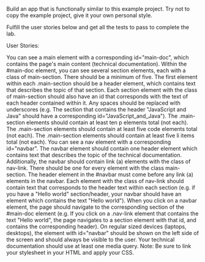Build an app that is functionally similar to this example project. Try not to copy the example project, give it your own personal style.

Fulfill the user stories below and get all the tests to pass to complete the lab.

User Stories:

You can see a main element with a corresponding id="main-doc", which contains the page's main content (technical documentation).
Within the #main-doc element, you can see several section elements, each with a class of main-section. There should be a minimum of five.
The first element within each .main-section should be a header element, which contains text that describes the topic of that section.
Each section element with the class of main-section should also have an id that corresponds with the text of each header contained within it. Any spaces should be replaced with underscores (e.g. The section that contains the header "JavaScript and Java" should have a corresponding id="JavaScript_and_Java").
The .main-section elements should contain at least ten p elements total (not each).
The .main-section elements should contain at least five code elements total (not each).
The .main-section elements should contain at least five li items total (not each).
You can see a nav element with a corresponding id="navbar".
The navbar element should contain one header element which contains text that describes the topic of the technical documentation.
Additionally, the navbar should contain link (a) elements with the class of nav-link. There should be one for every element with the class main-section.
The header element in the #navbar must come before any link (a) elements in the navbar.
Each element with the class of nav-link should contain text that corresponds to the header text within each section (e.g. if you have a "Hello world" section/header, your navbar should have an element which contains the text "Hello world").
When you click on a navbar element, the page should navigate to the corresponding section of the #main-doc element (e.g. If you click on a .nav-link element that contains the text "Hello world", the page navigates to a section element with that id, and contains the corresponding header).
On regular sized devices (laptops, desktops), the element with id="navbar" should be shown on the left side of the screen and should always be visible to the user.
Your technical documentation should use at least one media query.
Note: Be sure to link your stylesheet in your HTML and apply your CSS.
